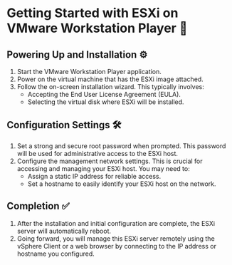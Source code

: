 # Getting Started with ESXi on VMware Workstation Player 🚀

## Powering Up and Installation ⚙️

1.  Start the VMware Workstation Player application.
2.  Power on the virtual machine that has the ESXi image attached.
3.  Follow the on-screen installation wizard. This typically involves:
    * Accepting the End User License Agreement (EULA).
    * Selecting the virtual disk where ESXi will be installed.

## Configuration Settings 🛠️

1.  Set a strong and secure root password when prompted. This password will be used for administrative access to the ESXi host.
2.  Configure the management network settings. This is crucial for accessing and managing your ESXi host. You may need to:
    * Assign a static IP address for reliable access.
    * Set a hostname to easily identify your ESXi host on the network.

## Completion ✅

1.  After the installation and initial configuration are complete, the ESXi server will automatically reboot.
2.  Going forward, you will manage this ESXi server remotely using the vSphere Client or a web browser by connecting to the IP address or hostname you configured.
